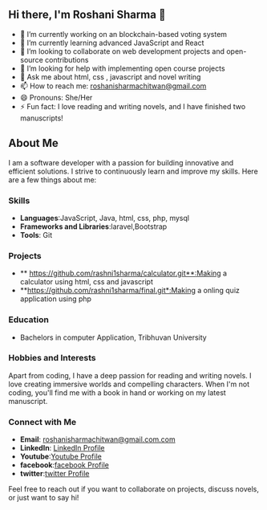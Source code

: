 ## Hi there, I'm Roshani Sharma 👋

<!--
**rashni1sharma/rashni1sharma** is a ✨ _special_ ✨ repository because its `README.md` (this file) appears on your GitHub profile.

Here are some ideas to get you started:
-->

- 🔭 I’m currently working on an blockchain-based voting system
- 🌱 I’m currently learning advanced JavaScript and React
- 👯 I’m looking to collaborate on web development projects and open-source contributions
- 🤔 I’m looking for help with implementing open course projects
- 💬 Ask me about html, css , javascript and  novel writing
- 📫 How to reach me: roshanisharmachitwan@gmail.com
- 😄 Pronouns: She/Her
- ⚡ Fun fact: I love reading and writing novels, and I have finished two manuscripts!

## About Me

I am a software developer with a passion for building innovative and efficient solutions. I strive to continuously learn and improve my skills. Here are a few things about me:

### Skills

- **Languages**:JavaScript, Java, html, css, php, mysql
- **Frameworks and Libraries**:laravel,Bootstrap
- **Tools**: Git

### Projects

- ** https://github.com/rashni1sharma/calculator.git**:Making a calculator using html, css and javascript
- **https://github.com/rashni1sharma/final.git*:Making a onling quiz application using php 

### Education

- Bachelors in computer Application, Tribhuvan University 


### Hobbies and Interests

Apart from coding, I have a deep passion for reading and writing novels. I love creating immersive worlds and compelling characters. When I'm not coding, you'll find me with a book in hand or working on my latest manuscript.

### Connect with Me

- **Email**: roshanisharmachitwan@gmail.com.com
- **LinkedIn**: [LinkedIn Profile](https://www.linkedin.com/in/roshani-sharma-634217282?utm_source=share&utm_campaign=share_via&utm_content=profile&utm_medium=android_app)
- **Youtube**:[Youtube Profile](https://youtube.com/@roshanisharma4478?si=PnCMtfd6HahPCyzohttps://youtube.com/@roshanisharma4478?si=PnCMtfd6HahPCyzo)
- **facebook**:[facebook Profile](https://www.facebook.com/rashanisharma03?mibextid=ZbWKwL)
- **twitter**:[twitter Profile](https://x.com/Roshani31913810?t=FhrgmLvb_eBiFxoeXskmbg&s=09)


Feel free to reach out if you want to collaborate on projects, discuss novels, or just want to say hi!
